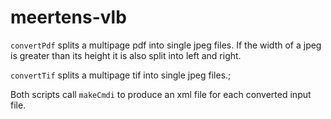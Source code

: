 # meertens-vlb
`convertPdf` splits a multipage pdf into single jpeg files. If the width of a jpeg is greater than its height it is also split into left and right.

`convertTif` splits a multipage tif into single jpeg files.;

Both scripts call `makeCmdi` to produce an xml file for each converted input file.
